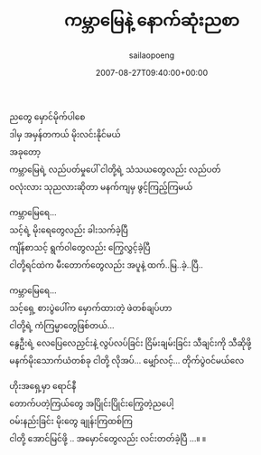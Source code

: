 ﻿---
_last_editor_used_jetpack: block-editor
_publicize_job_id: "59417796418"
_wp_old_date: "2021-06-10"
author: sailaopoeng
categories:
  - poems
date: "2007-08-27T09:40:00+00:00"
parent_post_id: null
post_id: "344"
timeline_notification: "1623300197"
title: ကမ္ဘာမြေနဲ့ နောက်ဆုံးညစာ
url: /2007/08/27/ကမ္ဘာမြေနဲ့-နောက်ဆုံးညစ/

---
ညတွေ မှောင်မိုက်ပါစေ  
ဒါမှ အမှန်တကယ် မိုးလင်းနိုင်မယ်  
အခုတော့  
ကမ္ဘာမြေရဲ့ လည်ပတ်မှုပေါ် ငါတို့ရဲ့ သံသယတွေလည်း လည်ပတ်  
ဝလုံးလား သုညလားဆိုတာ မနက်ကျမှ ဖွင့်ကြည့်ကြမယ်

ကမ္ဘာမြေရေ…  
သင့်ရဲ့ မိုးရေတွေလည်း ခါးသက်ခဲ့ပြီ  
ကျိန်စာသင့် ရွက်ဝါတွေလည်း ကြွေလွှင့်ခဲ့ပြီ  
ငါတို့ရင်ထဲက မီးတောက်တွေလည်း အပူနဲ့ ထက်..မြ..ခဲ့..ပြီ..

ကမ္ဘာမြေရေ…  
သင့်ရှေ့ စားပွဲပေါ်က မှောက်ထားတဲ့ ဖဲတစ်ချပ်ဟာ  
ငါတို့ရဲ့ ကံကြမ္မာတွေဖြစ်တယ်…  
နွေဦးရဲ့ လေပြေလေညှင်းနဲ့ လွပ်လပ်ခြင်း ငြိမ်းချမ်းခြင်း သီချင်းကို သီဆိုဖို့  
မနက်မိုးသောက်ယံတစ်ခု ငါတို့ လိုအပ်… မျှော်လင့်… တိုက်ပွဲဝင်မယ်လေ

ဟိုးအရှေ့မှာ ရောင်နီ  
တောက်ပတဲ့ကြယ်တွေ အပြိုင်းပြိုင်းကြွေတဲ့ညပေါ့  
ဝမ်းနည်းခြင်း မိုးတွေ ချုန်းကြထစ်ကြ  
ငါတို့ အောင်မြင်ဖို့ .. အမှောင်တွေလည်း လင်းတတ်ခဲ့ပြီ …။ ။
